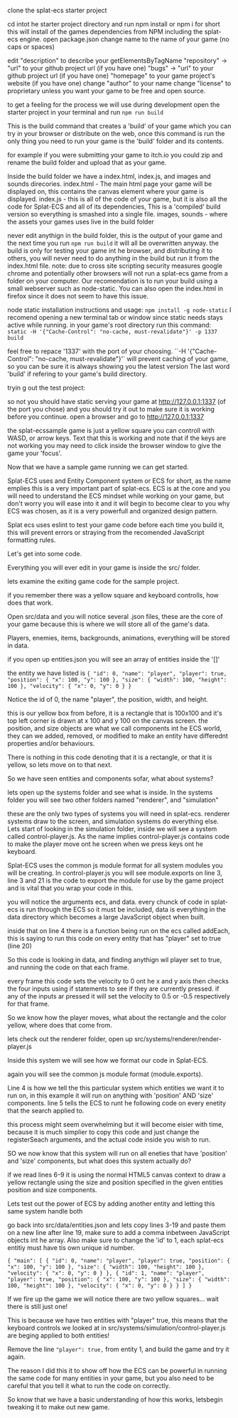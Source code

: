 
clone the splat-ecs starter project

cd intot he starter project directory and run npm install or npm i for short this will install of the games dependencies from NPM including the splat-ecs engine.
open package.json
change name to the name of your game (no caps or spaces)

edit "description" to describe your getElementsByTagName
"repository" -> "url" to your github project url (if you have one)
"bugs" -> "url" to your github project url (if you have one)
"homepage" to your game project's website (if you have one)
change "author" to your name
change "license" to proprietary unless you want your game to be free and open source.

to get a feeling for the process we will use during development open the starter project in your terminal and run
`npm run build`

This is the build command that creates a 'build' of your game which you can try in your browser or distribute on the web, once this command is run the only thing you need to run your game is the 'build' folder and its contents.

for example if you were submitting your game to itch.io you could zip  and rename the build folder and upload that as your game.

Inside the build folder we have a index.html, index.js, and  images and sounds direcories.
index.html - The main html page your game will be displayed on, this contains the canvas element where your game is displayed.
index.js - this is all of the code of your game, but it is also all the code for Splat-ECS and all of its dependencies, This is a 'compiled' build version so everything is smashed into a single file.
images, sounds - where the assets your games uses live in the build folder

never edit anythign in the build folder, this is the output of your game and the next time you run `npm run build` it will all be overwritten anyway.
the build is only for testing your game int he browser, and distributing it to others, you will never need to do anything in the build but run it from the index.html file.
note: due to cross site scripting security measures google chrome and potentially other browsers will not run a splat-ecs game from a folder on your computer. Our recomendation is to run your build using a small webserver such as node-static. You can also open the index.html in firefox since it does not seem to have this issue.

node static installation instructions and usage:
`npm install -g node-static`
I recomend opening a new terminal tab or window since static needs stays active while running.
in your game's root directory run this command:
` static -H '{"Cache-Control": "no-cache, must-revalidate"}' -p 1337 build`

feel free to repace '1337' with the port of your choosing.
``-H '{"Cache-Control": "no-cache, must-revalidate"}'` will prevent caching of your game, so you can be sure it is always showing you the latest version
The last word 'build' if refering to your game's build directory.



tryin g out the test project:

so not you should have static serving your game at http://127.0.0.1:1337 (of the port you chose) and you should try it out to make sure it is working before you continue.
open a browser and go to http://127.0.0.1:1337

the splat-ecssample game is just a yellow square you can controll with WASD, or arrow keys.
Text that this is working and note that if the keys are not working you may need to click inside the browser window to give the game your 'focus'.

Now that we have a sample game running we can get started.

Splat-ECS uses and Entity Component system or ECS for short, as the name emplies this is a very important part of splat-ecs. ECS is at the core and you will need to understand the ECS mindset while working on your game, but don't worry you will ease into it and it will begin to become clear to you why ECS was chosen, as it is a very powerfull and organized design pattern.

Splat ecs uses eslint to test your game code before each time you build it, this will prevent errors or straying from the recomended JavaScript formatting rules.

Let's get into some code.

Everything you will ever edit in your game is inside the src/ folder.

lets examine the exiting game code for the sample project.

if you remember there was a yellow square and keyboard controlls, how does that work.

Open src/data and you will notice several .json files, these are the core of your game because this is where we will store all of the game's data.

Players, enemies, items, backgrounds, animations, everything will be stored in data.

if you open up entities.json you will see an array of entities inside the '[]'

the entity we have listed is
`
{
   "id": 0,
   "name": "player",
   "player": true,
   "position": {
    "x": 100,
    "y": 100
   },
   "size": {
    "width": 100,
    "height": 100
   },
   "velocity": {
    "x": 0,
    "y": 0
   }
  }
`

Notice the id of 0, the name "player", the position, width, and height.

this is our yellow box from before, it is a rectangle that is 100x100 and it's top left corner is drawn at x 100 and y 100 on the canvas screen.
the position, and size objects are what we call components int he ECS world, they can we added, removed, or modified to make an entity have differednt properties and/or behaviours.

There is nothing in this code denoting that it is a rectangle, or that it is yellow, so lets move on to that next.

So we have seen entities and components sofar, what about systems?

lets open up the systems folder and see what is inside.
In the systems folder you will see two other folders named "renderer", and "simulation"

these are the only two types of systems you will need in splat-ecs.
renderer systems draw to the screen, and simulation systems do everything else.
Lets start of looking in the simulation folder, inside we will see a system called control-player.js.
As the name implies control-player.js contains code to make the player move ont he screen when we press keys ont he keyboard.



Splat-ECS uses the common js module format for all system modules you will be creating. In control-player.js you will see module.exports on line 3, line 3 and 21 is the code to export the module for use by the game project and is vital that you wrap your code in this.

you will notice the arguments ecs, and data.   every chunck of code in splat-ecs is run through the ECS so it must be included, data is everything in the data directory which becomes a large JavaScript object when built.

inside that on line 4 there is a function being run on the ecs called addEach, this is saying to run this code on every entity that has "player" set to true (line 20)

So this code is looking in data, and finding anythign wil player set to true, and running the code on that each frame.

every frame this code sets the velocity to 0 ont he x and y axis then checks the four inputs using if statements to see if they are currently pressed.
if any of the inputs ar pressed it will set the velocity to 0.5 or -0.5 respectively for that frame.

So we know how the player moves, what about the rectangle and the color yellow, where does that come from.

lets check out the renderer folder, open up src/systems/renderer/render-player.js

Inside this system we will see how we format our code in Splat-ECS.

again you will see the common js module format (module.exports).

Line 4 is how we tell the this particular system which entities we want it to run on, in this example it will run on anything with 'position' AND 'size' components.
line 5 tells the ECS to runt he following code on every enetity that the search applied to.

this process might seem overwhelming but it will become eisier with time, because it is much simplier to copy this code and just change the registerSeach arguments, and the actual code inside you wish to run.

SO we now know that this system will run on all eneties that have 'position' and 'size' components, but what does this system actually do?

if we read lines 6-9 it is using the normal HTML5 canvas context to draw a yellow rectangle using the size and position specified in the given entities position and size components.

Lets test out the power of ECS by adding another entity and letting this same system handle both

go back into src/data/entities.json and lets copy lines 3-19 and paste them on a new line after  line 19, make sure to add a comma inbetween JavaScript objects int he array. Also make sure to change the 'id' to 1, each splat-ecs entitiy must have tis own unique id number.

`
{
 "main": [
  {
   "id": 0,
   "name": "player",
   "player": true,
   "position": {
    "x": 100,
    "y": 100
   },
   "size": {
    "width": 100,
    "height": 100
   },
   "velocity": {
    "x": 0,
    "y": 0
   }
  },
  {
   "id": 1,
   "name": "player",
   "player": true,
   "position": {
	"x": 100,
	"y": 100
   },
   "size": {
	"width": 100,
	"height": 100
   },
   "velocity": {
	"x": 0,
	"y": 0
   }
  }
 ]
}
`

If we fire up the game we will notice there are two yellow squares... wait there is still just one!

This is because we have two entities with "player" true, this means that the keyboard controls we looked at in src/systems/simulation/control-player.js are beging applied to both entities!

Remove the line `"player": true,` from entity 1, and build the game and try it again.

The reason I did this it to show off how the ECS can be powerful in running the same code for many entities in your game, but you also need to be careful that you tell it what to run the code on correctly.

So know that we have a basic understanding of how this works, letsbegin tweaking it to make out new game.

